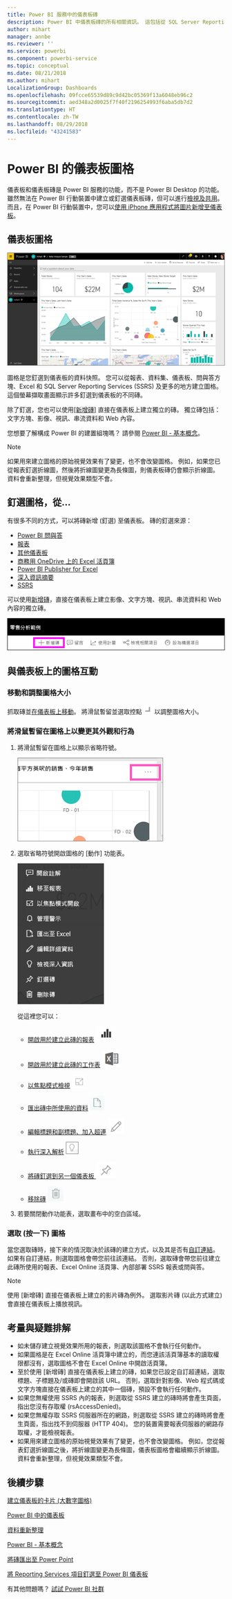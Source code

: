 ```yaml
---
title: Power BI 服務中的儀表板磚
description: Power BI 中儀表板磚的所有相關資訊。 這包括從 SQL Server Reporting Services (SSRS) 建立的磚。
author: mihart
manager: annbe
ms.reviewer: ''
ms.service: powerbi
ms.component: powerbi-service
ms.topic: conceptual
ms.date: 08/21/2018
ms.author: mihart
LocalizationGroup: Dashboards
ms.openlocfilehash: 09fcce65539d89c9d42bc05369f13a6048eb96c2
ms.sourcegitcommit: aed348a2d0025f7f40f2196254993f6aba5db7d2
ms.translationtype: HT
ms.contentlocale: zh-TW
ms.lasthandoff: 08/29/2018
ms.locfileid: "43241583"
---
```

# <a name="dashboard-tiles-in-power-bi"></a>Power BI 的儀表板圖格
儀表板和儀表板磚是 Power BI 服務的功能，而不是 Power BI Desktop 的功能。 雖然無法在 Power BI 行動裝置中建立或釘選儀表板磚，但可以進行[檢視及共用](mobile-tiles-in-the-mobile-apps.md)。 而且，在 Power BI 行動裝置中，您可以[使用 iPhone 應用程式將圖片新增至儀表板](mobile-iphone-app-get-started.md)。

## <a name="dashboard-tiles"></a>儀表板圖格
![Power BI 儀表板](media/service-dashboard-tiles/power-bi-dashboard.png)

圖格是您釘選到儀表板的資料快照。 您可以從報表、資料集、儀表板、問與答方塊、Excel 和 SQL Server Reporting Services (SSRS) 及更多的地方建立圖格。  這個螢幕擷取畫面顯示許多釘選到儀表板的不同磚。

除了釘選，您也可以使用[[新增磚]](service-dashboard-add-widget.md) 直接在儀表板上建立獨立的磚。 獨立磚包括：文字方塊、影像、視訊、串流資料和 Web 內容。

您想要了解構成 Power BI 的建置組塊嗎？  請參閱 [Power BI - 基本概念](service-basic-concepts.md)。

> [!NOTE]
> 如果用來建立圖格的原始視覺效果有了變更，也不會改變圖格。  例如，如果您已從報表釘選折線圖，然後將折線圖變更為長條圖，則儀表板磚仍會顯示折線圖。 資料會重新整理，但視覺效果類型不會。
> 
> 

## <a name="pin-a-tile-from"></a>釘選圖格，從...
有很多不同的方式，可以將磚新增 (釘選) 至儀表板。 磚的釘選來源：

* [Power BI 問與答](service-dashboard-pin-tile-from-q-and-a.md)
* [報表](service-dashboard-pin-tile-from-report.md)
* [其他儀表板](service-pin-tile-to-another-dashboard.md)
* [商務用 OneDrive 上的 Excel 活頁簿](service-dashboard-pin-tile-from-excel.md)
* [Power BI Publisher for Excel](publisher-for-excel.md)
* [深入資訊摘要](service-insights.md)
* [SSRS](https://msdn.microsoft.com/library/mt604784.aspx)

可以使用[新增磚](service-dashboard-add-widget.md)，直接在儀表板上建立影像、文字方塊、視訊、串流資料和 Web 內容的獨立磚。

  ![新增磚圖示](media/service-dashboard-tiles/add_widgetnew.png)

## <a name="interacting-with-tiles-on-a-dashboard"></a>與儀表板上的圖格互動
### <a name="move-and-resize-a-tile"></a>移動和調整圖格大小
抓取磚並[在儀表板上移動](service-dashboard-edit-tile.md)。 將滑鼠暫留並選取控點 ![控點](media/service-dashboard-tiles/resize-handle.jpg) 以調整圖格大小。

### <a name="hover-over-a-tile-to-change-the-appearance-and-behavior"></a>將滑鼠暫留在圖格上以變更其外觀和行為
1. 將滑鼠暫留在圖格上以顯示省略符號。
   
    ![磚省略符號](media/service-dashboard-tiles/ellipses_new.png)
2. 選取省略符號開啟圖格的 [動作] 功能表。
   
    ![省略符號圖示](media/service-dashboard-tiles/power-bi-tile-menu.png)
   
    從這裡您可以：
   
   * [開啟用於建立此磚的報表](service-reports.md) ![報表圖示](media/service-dashboard-tiles/chart-icon.jpg)  
   
   * [開啟用於建立此磚的工作表](service-reports.md) ![工作表圖示](media/service-dashboard-tiles/power-bi-open-worksheet.png)  
     
    * [以焦點模式檢視](service-focus-mode.md) ![焦點圖示](media/service-dashboard-tiles/fullscreen-icon.jpg)  
     * [匯出磚中所使用的資料](power-bi-visualization-export-data.md) ![匯出資料圖示](media/service-dashboard-tiles/export-icon.png)
     * [編輯標題和副標題、加入超連](service-dashboard-edit-tile.md) ![編輯圖示](media/service-dashboard-tiles/pencil-icon.jpg)
     * [執行深入解析](service-insights.md) ![深入解析圖示](media/service-dashboard-tiles/power-bi-insights.png)
     * [將磚釘選到另一個儀表板 ](service-pin-tile-to-another-dashboard.md)
       ![釘選圖示](media/service-dashboard-tiles/pin-icon.jpg)
     * [移除磚](service-dashboard-edit-tile.md)
     ![刪除圖示](media/service-dashboard-tiles/trash-icon.png)
3. 若要關閉動作功能表，選取畫布中的空白區域。

### <a name="select-click-a-tile"></a>選取 (按一下) 圖格
當您選取磚時，接下來的情況取決於該磚的建立方式，以及其是否有[自訂連結](service-dashboard-edit-tile.md)。 如果有自訂連結，則選取圖格會帶您前往該連結。 否則，選取磚會帶您前往建立此磚所使用的報表、Excel Online 活頁簿、內部部署 SSRS 報表或問與答。

> [!NOTE]
> 使用 [新增磚] 直接在儀表板上建立的影片磚為例外。 選取影片磚 (以此方式建立) 會直接在儀表板上播放視訊。   
> 
> 

## <a name="considerations-and-troubleshooting"></a>考量與疑難排解
* 如未儲存建立視覺效果所用的報表，則選取該圖格不會執行任何動作。
* 如果圖格是在 Excel Online 活頁簿中建立的，而您連該活頁簿基本的讀取權限都沒有，選取圖格不會在 Excel Online 中開啟活頁簿。
* 至於使用 [新增磚] 直接在儀表板上建立的磚，如果您已設定自訂超連結，選取標題、子標題及/或磚即會開啟該 URL。  否則，選取針對影像、Web 程式碼或文字方塊直接在儀表板上建立的其中一個磚，預設不會執行任何動作。
* 如果您無權使用 SSRS 內的報表，則選取從 SSRS 建立的磚時將會產生頁面，指出您沒有存取權 (rsAccessDenied)。
* 如果您無權存取 SSRS 伺服器所在的網路，則選取從 SSRS 建立的磚時將會產生頁面，指出找不到伺服器 (HTTP 404)。 您的裝置需要報表伺服器的網路存取權，才能檢視報表。
* 如果用來建立圖格的原始視覺效果有了變更，也不會改變圖格。  例如，您從報表釘選折線圖之後，將折線圖變更為長條圖，儀表板圖格會繼續顯示折線圖。 資料會重新整理，但視覺效果類型不會。

## <a name="next-steps"></a>後續步驟
[建立儀表板的卡片 (大數字圖格)](power-bi-visualization-card.md)

[Power BI 中的儀表板](service-dashboards.md)  

[資料重新整理](refresh-data.md)

[Power BI - 基本概念](service-basic-concepts.md)

[將磚匯出至 Power Point](http://blogs.msdn.com/b/powerbidev/archive/2015/09/28/integrating-power-bi-tiles-into-office-documents.aspx)

[將 Reporting Services 項目釘選至 Power BI 儀表板](https://msdn.microsoft.com/library/mt604784.aspx)

有其他問題嗎？ [試試 Power BI 社群](http://community.powerbi.com/)

